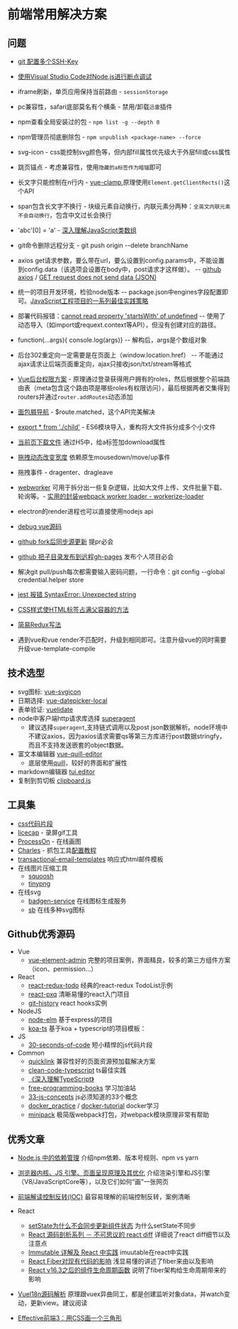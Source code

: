# 前端常用解决方案

## 问题
* [git 配置多个SSH-Key](https://my.oschina.net/stefanzhlg/blog/529403)

* [使用Visual Studio Code对Node.js进行断点调试](https://segmentfault.com/a/1190000009084576)

* iframe刷新，单页应用保持当前路由 - `sessionStorage`

* pc兼容性，safari底部莫名有个横条 - 禁用/卸载`迅雷`插件

* npm查看全局安装过的包 - `npm list -g --depth 0`

* npm管理员彻底删除包 - `npm unpublish <package-name> --force`

* svg-icon - css能控制svg颜色等，但内部fill属性优先级大于外层fill或css属性

* 跳页锚点 - 考虑兼容性，使用`隐藏的a标签作为暗锚`即可

* 长文字只能控制在n行内 - [vue-clamp](https://github.com/Justineo/vue-clamp),原理使用`Element.getClientRects()`这个API

* span包含长文字不换行 - 块级元素自动换行，内联元素分两种：`全英文内联元素不会自动换行`，包含中文过长会换行

* 'abc'[0] = 'a' - [深入理解JavaScript类数组](https://segmentfault.com/a/1190000005076858)

* git命令删除远程分支 - git push origin --delete branchName

* axios get请求参数，要么带在url，要么设置到config.params中，不能设置到config.data（该选项会设置在body中，post请求才这样做）。 -- [github axios](https://github.com/axios/axios) / [GET request does not send data (JSON)](https://github.com/axios/axios/issues/787)

* 统一的项目开发环境，检验node版本 -- package.json中engines字段配置即可。[JavaScript工程项目的一系列最佳实践策略](https://mp.weixin.qq.com/s/FroImJAuAO05BY1rZAhMkQ)

* 部署代码报错：[cannot read property 'startsWith' of undefined](https://github.com/geowarin/friendly-errors-webpack-plugin/issues/69) -- 使用了动态导入（如import或requext.context等API），但没有创建对应的路径。

* function(...args){ console.log(args)} -- 解构后，args是个数组对象

* 后台302重定向一定需要是在页面上（window.location.href） -- 不能通过ajax请求让后端页面重定向，ajax只接收json/txt/stream等格式

* [Vue后台权限方案](https://segmentfault.com/a/1190000009506097) - 原理通过登录获得用户拥有的roles，然后根据整个前端路由表（meta包含这个路由项是哪些roles有权限访问），最后根据两者交集得到routers并通过`router.addRoutes`动态添加

* [面包屑导航](https://github.com/PanJiaChen/vue-element-admin/blob/master/src/components/Breadcrumb/index.vue) - $route.matched，这个API完美解决

* [export * from './child'](https://stackoverflow.com/questions/38077164/es6-export-from-import/38077264) - ES6模块导入，重构将大文件拆分成多个小文件

* [当前页下载文件](http://www.alloyteam.com/2014/01/use-js-file-download/) 通过H5中，给a标签加download属性

* [拖拽动态改变宽度](https://github.com/bokuweb/re-resizable) 依赖原生mousedown/move/up事件

* 拖拽事件 - dragenter、dragleave

* [webworker](https://developer.mozilla.org/zh-CN/docs/Web/API/Web_Workers_API/Using_web_workers) 可用于拆分出一些复杂逻辑，比如大文件上传、文件批量下载、轮询等。- [实用的封装webpack worker loader - workerize-loader](https://github.com/developit/workerize-loader)

* electron的render进程也可以直接使用nodejs api

* [debug vue源码](https://segmentfault.com/a/1190000018038749)

* [github fork后同步源更新](https://www.zhihu.com/question/28676261) 提pr必会

* [github 把子目录发布到远程gh-pages](https://gist.github.com/cobyism/4730490) 发布个人项目必会

* 解决git pull/push每次都需要输入密码问题，一行命令：git config --global credential.helper store

* [jest 报错 SyntaxError: Unexpected string](https://segmentfault.com/a/1190000019522911)

* [CSS样式使HTML标签占满父容器的方法](https://blog.csdn.net/u014175572/article/details/50773536)

* [简易Redux写法](https://github.com/qit-team/taro-yanxuan/blob/master/src/utils/redux.js)

* 遇到vue和vue render不匹配时，升级到相同即可。注意升级vue的同时需要升级vue-template-compile

## 技术选型

* svg图标: [vue-svgicon](https://github.com/MMF-FE/vue-svgicon)
* 日期选择: [vue-datepicker-local](https://github.com/weifeiyue/vue-datepicker-local)
* 表单验证: [vuelidate](https://github.com/monterail/vuelidate)
* node中客户端http请求库选择 [superagent]()
    * 建议选择`superagent`,支持链式调用以及post json数据解析。node环境中不建议axios，因为axios请求需要qs等第三方库进行post数据stringfy，而且不支持发送嵌套的object数据。
* 富文本编辑器 [vue-quill-editor](https://github.com/surmon-china/vue-quill-editor/blob/master/src/editor.vue)
    * 底层使用[quill](https://github.com/quilljs/quill)，较好的界面和扩展性
* markdown编辑器 [tui.editor](https://github.com/nhnent/tui.editor)
* 复制到剪切板 [clipboard.js]()

## 工具集

* [css代码片段](https://30-seconds.github.io/30-seconds-of-css/#transform-centering)
* [licecap](https://github.com/justinfrankel/licecap) - 录屏gif工具
* [ProcessOn](https://www.processon.com/organizations/5c653312e4b0f0908a940a64#diagrams) - 在线画图
* [Charles]() - 抓包工具[配置教程](https://blog.csdn.net/windy135/article/details/79086270)
* [transactional-email-templates](https://github.com/mailgun/transactional-email-templates) 响应式html邮件模板
* 在线图片压缩工具
    * [squoosh](https://squoosh.app/)
    * [tinypng](https://tinypng.com/)
* 在线svg
    * [badgen-service](https://github.com/amio/badgen-service) 在线图标生成服务
    * [sb](https://github.com/jaywcjlove/sb) 在线多种svg图标

## Github优秀源码
* Vue
    * [vue-element-admin](https://github.com/PanJiaChen/vue-element-admin) 完整的项目案例，界面精良，较多的第三方组件方案（icon、permission...）
* React
    * [react-redux-todo](https://codesandbox.io/s/9on71rvnyo) 经典的react-redux TodoList示例
    * [react-pxq](https://github.com/bailicangdu/react-pxq) 清晰易懂的react入门项目
    * [git-history](https://github.com/pomber/git-history/blob/master/src/slide.js) react hooks实例
* NodeJS
    * [node-elm](https://github.com/bailicangdu/node-elm) 基于express的项目
    * [koa-ts]() 基于koa + typescript的项目模板：   
* JS
    * [30-seconds-of-code](https://github.com/30-seconds/30-seconds-of-code) 短小精悍的js代码片段
* Common
    * [quicklink](https://github.com/GoogleChromeLabs/quicklink) 兼容性好的页面资源预加载解决方案
    * [clean-code-typescript](https://github.com/labs42io/clean-code-typescript) ts最佳实践
    * [《深入理解TypeScript》](https://github.com/jkchao/typescript-book-chinese)
    * [free-programming-books](https://github.com/EbookFoundation/free-programming-books/blob/master/free-programming-books-zh.md) 学习加油站
    * [33-js-concepts](https://github.com/stephentian/33-js-concepts) js必须知道的33个概念
    * [docker_practice](https://github.com/yeasy/docker_practice) /  [docker-tutorial](https://github.com/twtrubiks/docker-tutorial) docker学习
    * [minipack](https://github.com/creeperyang/blog/blob/master/codes/minipack/README.md) 极简版webpack打包，对webpack模块原理非常有帮助

## 优秀文章

* [Node.js 中的依赖管理](https://mp.weixin.qq.com/s/XdOPPay8fpNBiH2ExW_EyQ)
介绍npm依赖、版本号规则、npm vs yarn

* [浏览器内核、JS 引擎、页面呈现原理及其优化](https://www.zybuluo.com/yangfch3/note/671516)
介绍渲染引擎和JS引擎（V8/JavaScriptCore等），以及它们如何“画”一张网页

* [前端解读控制反转(IOC)](https://juejin.im/post/5bd07377e51d457a58075974)
最容易理解的前端控制反转，案例清晰

* React
    * [setState为什么不会同步更新组件状态](https://zhuanlan.zhihu.com/p/25990883) 为什么setState不同步
    * [React 源码剖析系列 － 不可思议的 react diff](https://zhuanlan.zhihu.com/p/20346379) 详细说了react diff细节以及注意点
    * [Immutable 详解及 React 中实践](https://zhuanlan.zhihu.com/p/20295971) imuutable在react中实践
    * [React Fiber对现有代码的影响](https://zhuanlan.zhihu.com/p/26027085) 浅显易懂的讲述了fiber来由以及影响
    * [React v16.3之后的组件生命周期函数](https://zhuanlan.zhihu.com/p/38030418) 说明了fiber架构给生命周期带来的影响
* [VueI18n源码解析](https://hellogithub2014.github.io/2018/07/17/vue-i18n-source-code/) 原理跟vuex异曲同工，都是创建监听对象data，并watch变动，更新view。建议阅读

* [Effective前端3：用CSS画一个三角形](https://www.yinchengli.com/2016/10/22/css-triangle/)